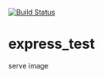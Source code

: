 [![Build Status](https://travis-ci.org/brownman/express_test.svg)](https://travis-ci.org/brownman/express_test)

express_test
============

serve image
